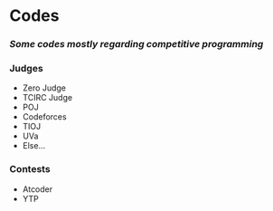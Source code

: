 # Codes
### *Some codes mostly regarding competitive programming*
### **Judges**
* Zero Judge
* TCIRC Judge
* POJ
* Codeforces
* TIOJ
* UVa
* Else...
### **Contests**
* Atcoder
* YTP
